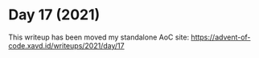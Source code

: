 # Day 17 (2021)

This writeup has been moved my standalone AoC site: https://advent-of-code.xavd.id/writeups/2021/day/17

